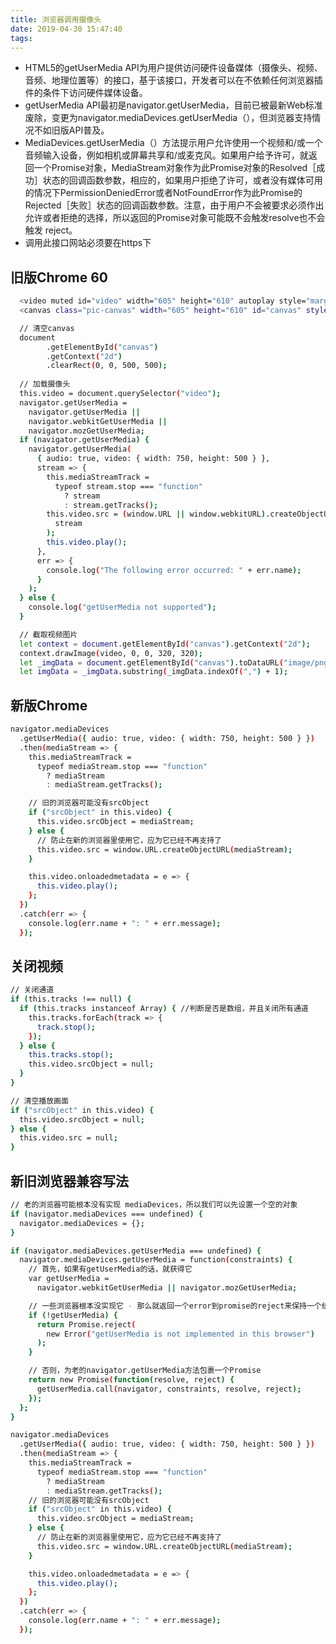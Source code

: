 ```yaml
---
title: 浏览器调用摄像头
date: 2019-04-30 15:47:40
tags:
---
```

* HTML5的getUserMedia API为用户提供访问硬件设备媒体（摄像头、视频、音频、地理位置等）的接口，基于该接口，开发者可以在不依赖任何浏览器插件的条件下访问硬件媒体设备。    
* getUserMedia API最初是navigator.getUserMedia，目前已被最新Web标准废除，变更为navigator.mediaDevices.getUserMedia（），但浏览器支持情况不如旧版API普及。 
* MediaDevices.getUserMedia（）方法提示用户允许使用一个视频和/或一个音频输入设备，例如相机或屏幕共享和/或麦克风。如果用户给予许可，就返回一个Promise对象，MediaStream对象作为此Promise对象的Resolved［成功］状态的回调函数参数，相应的，如果用户拒绝了许可，或者没有媒体可用的情况下PermissionDeniedError或者NotFoundError作为此Promise的Rejected［失败］状态的回调函数参数。注意，由于用户不会被要求必须作出允许或者拒绝的选择，所以返回的Promise对象可能既不会触发resolve也不会触发 reject。
* 调用此接口网站必须要在https下

<!--more-->

## 旧版Chrome 60

```bash
  <video muted id="video" width="605" height="610" autoplay style="margin-top: 20px;margin-left:21px;"></video>
  <canvas class="pic-canvas" width="605" height="610" id="canvas" style="margin-top: 200px;"></canvas>

  // 清空canvas
  document
        .getElementById("canvas")
        .getContext("2d")
        .clearRect(0, 0, 500, 500);
  
  // 加载摄像头
  this.video = document.querySelector("video");
  navigator.getUserMedia =
    navigator.getUserMedia ||
    navigator.webkitGetUserMedia ||
    navigator.mozGetUserMedia;
  if (navigator.getUserMedia) {
    navigator.getUserMedia(
      { audio: true, video: { width: 750, height: 500 } },
      stream => {
        this.mediaStreamTrack =
          typeof stream.stop === "function"
            ? stream
            : stream.getTracks();
        this.video.src = (window.URL || window.webkitURL).createObjectURL(
          stream
        );
        this.video.play();
      },
      err => {
        console.log("The following error occurred: " + err.name);
      }
    );
  } else {
    console.log("getUserMedia not supported");
  }

  // 截取视频图片
  let context = document.getElementById("canvas").getContext("2d");
  context.drawImage(video, 0, 0, 320, 320);
  let _imgData = document.getElementById("canvas").toDataURL("image/png");
  let imgData = _imgData.substring(_imgData.indexOf(",") + 1);
```

## 新版Chrome

```bash
navigator.mediaDevices
  .getUserMedia({ audio: true, video: { width: 750, height: 500 } })
  .then(mediaStream => {
    this.mediaStreamTrack =
      typeof mediaStream.stop === "function"
        ? mediaStream
        : mediaStream.getTracks();

    // 旧的浏览器可能没有srcObject
    if ("srcObject" in this.video) {
      this.video.srcObject = mediaStream;
    } else {
      // 防止在新的浏览器里使用它，应为它已经不再支持了
      this.video.src = window.URL.createObjectURL(mediaStream);
    }

    this.video.onloadedmetadata = e => {
      this.video.play();
    };
  })
  .catch(err => {
    console.log(err.name + ": " + err.message);
  });
```

## 关闭视频
```bash
// 关闭通道
if (this.tracks !== null) {
  if (this.tracks instanceof Array) { //判断是否是数组，并且关闭所有通道
    this.tracks.forEach(track => {
      track.stop();
    });
  } else {
    this.tracks.stop();
    this.video.srcObject = null;
  }
}

// 清空播放画面
if ("srcObject" in this.video) {  
  this.video.srcObject = null;
} else {
  this.video.src = null;
}
```

## 新旧浏览器兼容写法

```bash
// 老的浏览器可能根本没有实现 mediaDevices，所以我们可以先设置一个空的对象
if (navigator.mediaDevices === undefined) {
  navigator.mediaDevices = {};
}

if (navigator.mediaDevices.getUserMedia === undefined) {
  navigator.mediaDevices.getUserMedia = function(constraints) {
    // 首先，如果有getUserMedia的话，就获得它
    var getUserMedia =
      navigator.webkitGetUserMedia || navigator.mozGetUserMedia;

    // 一些浏览器根本没实现它 - 那么就返回一个error到promise的reject来保持一个统一的接口
    if (!getUserMedia) {
      return Promise.reject(
        new Error("getUserMedia is not implemented in this browser")
      );
    }

    // 否则，为老的navigator.getUserMedia方法包裹一个Promise
    return new Promise(function(resolve, reject) {
      getUserMedia.call(navigator, constraints, resolve, reject);
    });
  };
}

navigator.mediaDevices
  .getUserMedia({ audio: true, video: { width: 750, height: 500 } })
  .then(mediaStream => {
    this.mediaStreamTrack =
      typeof mediaStream.stop === "function"
        ? mediaStream
        : mediaStream.getTracks();
    // 旧的浏览器可能没有srcObject
    if ("srcObject" in this.video) {
      this.video.srcObject = mediaStream;
    } else {
      // 防止在新的浏览器里使用它，应为它已经不再支持了
      this.video.src = window.URL.createObjectURL(mediaStream);
    }

    this.video.onloadedmetadata = e => {
      this.video.play();
    };
  })
  .catch(err => {
    console.log(err.name + ": " + err.message);
  });
```
